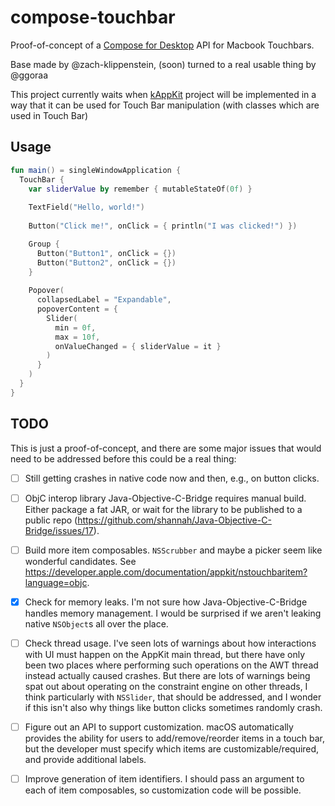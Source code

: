 # compose-touchbar

Proof-of-concept of a [Compose for Desktop](https://www.jetbrains.com/lp/compose/) API for Macbook Touchbars.

Base made by @zach-klippenstein, (soon) turned to a real usable thing by @ggoraa

This project currently waits when [kAppKit](https://github.com/ggoraa/kappkit)
project will be implemented in a way that it can be used for Touch Bar manipulation
(with classes which are used in Touch Bar)

## Usage

```kotlin
fun main() = singleWindowApplication {
  TouchBar {
    var sliderValue by remember { mutableStateOf(0f) }
    
    TextField("Hello, world!")
    
    Button("Click me!", onClick = { println("I was clicked!") })

    Group {
      Button("Button1", onClick = {})
      Button("Button2", onClick = {})
    }
    
    Popover(
      collapsedLabel = "Expandable",
      popoverContent = {
        Slider(
          min = 0f,
          max = 10f,
          onValueChanged = { sliderValue = it }
        )
      }
    )
  }
}
```

## TODO

This is just a proof-of-concept, and there are some major issues that would need to be addressed before this could be a real thing:

- [ ] Still getting crashes in native code now and then, e.g., on button clicks.
  
- [ ] ObjC interop library Java-Objective-C-Bridge requires manual
  build. Either package a fat JAR, or wait for the library to be
  published to a public repo (https://github.com/shannah/Java-Objective-C-Bridge/issues/17).
  
- [ ] Build more item composables. `NSScrubber` and maybe a
  picker seem like wonderful candidates. See
  https://developer.apple.com/documentation/appkit/nstouchbaritem?language=objc.
  
- [x] Check for memory leaks. I'm not sure how
  Java-Objective-C-Bridge handles memory management. I
  would be surprised if we aren't leaking native `NSObject`s
  all over the place.
  
- [ ] Check thread usage. I've seen lots of warnings
  about how interactions with UI must happen on the
  AppKit main thread, but there have only been two
  places where performing such operations on the AWT
  thread instead actually caused crashes. But there
  are lots of warnings being spat out about operating
  on the constraint engine on other threads, I think
  particularly with `NSSlider`, that should be addressed,
  and I wonder if this isn't also why things like button
  clicks sometimes randomly crash.
  
- [ ] Figure out an API to support customization.
  macOS automatically provides the ability for users to
  add/remove/reorder items in a touch bar, but the developer
  must specify which items are customizable/required, and
  provide additional labels.
  
- [ ] Improve generation of item identifiers.
  I should pass an argument to each of item composables, so customization code will be possible.
